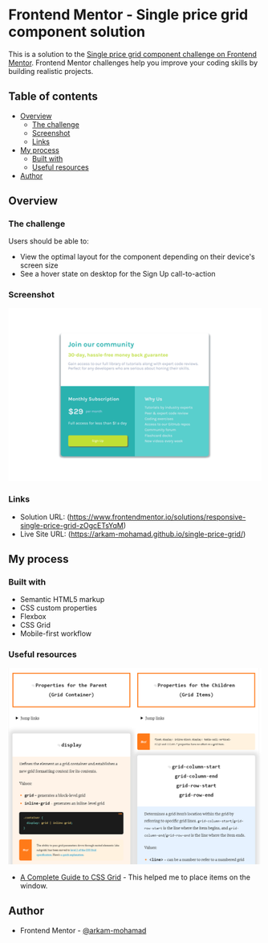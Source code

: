 # Frontend Mentor - Single price grid component solution

This is a solution to the [Single price grid component challenge on Frontend Mentor](https://www.frontendmentor.io/challenges/single-price-grid-component-5ce41129d0ff452fec5abbbc). Frontend Mentor challenges help you improve your coding skills by building realistic projects. 

## Table of contents

- [Overview](#overview)
  - [The challenge](#the-challenge)
  - [Screenshot](#screenshot)
  - [Links](#links)
- [My process](#my-process)
  - [Built with](#built-with)
  - [Useful resources](#useful-resources)
- [Author](#author)

## Overview

### The challenge

Users should be able to:

- View the optimal layout for the component depending on their device's screen size
- See a hover state on desktop for the Sign Up call-to-action

### Screenshot

![](./site_screenshot.png)

### Links

- Solution URL: (https://www.frontendmentor.io/solutions/responsive-single-price-grid-zOgcETsYqM)
- Live Site URL: (https://arkam-mohamad.github.io/single-price-grid/)

## My process

### Built with

- Semantic HTML5 markup
- CSS custom properties
- Flexbox
- CSS Grid
- Mobile-first workflow

### Useful resources

![](./Capture.PNG)

- [A Complete Guide to CSS Grid](https://css-tricks.com/snippets/css/complete-guide-grid/) - This helped me to place items on the window.

## Author

- Frontend Mentor - [@arkam-mohamad](https://www.frontendmentor.io/profile/arkam-mohamad)
